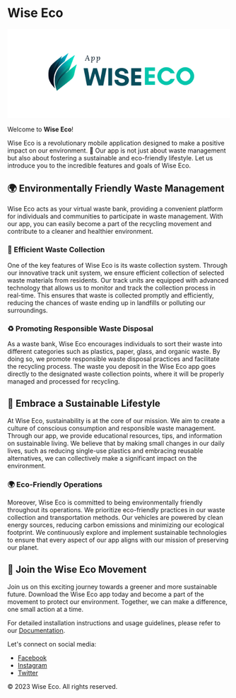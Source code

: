 # Wise Eco

![Wise Eco Logo](https://github.com/dzikrul1616/dzikrul1616/blob/main/cabernet%20malec%20(8).png)

Welcome to **Wise Eco**!

Wise Eco is a revolutionary mobile application designed to make a positive impact on our environment. 🌱 Our app is not just about waste management but also about fostering a sustainable and eco-friendly lifestyle. Let us introduce you to the incredible features and goals of Wise Eco.

## 🌍 Environmentally Friendly Waste Management

Wise Eco acts as your virtual waste bank, providing a convenient platform for individuals and communities to participate in waste management. With our app, you can easily become a part of the recycling movement and contribute to a cleaner and healthier environment.

### 🚚 Efficient Waste Collection

One of the key features of Wise Eco is its waste collection system. Through our innovative track unit system, we ensure efficient collection of selected waste materials from residents. Our track units are equipped with advanced technology that allows us to monitor and track the collection process in real-time. This ensures that waste is collected promptly and efficiently, reducing the chances of waste ending up in landfills or polluting our surroundings.

### ♻️ Promoting Responsible Waste Disposal

As a waste bank, Wise Eco encourages individuals to sort their waste into different categories such as plastics, paper, glass, and organic waste. By doing so, we promote responsible waste disposal practices and facilitate the recycling process. The waste you deposit in the Wise Eco app goes directly to the designated waste collection points, where it will be properly managed and processed for recycling.

## 🌿 Embrace a Sustainable Lifestyle

At Wise Eco, sustainability is at the core of our mission. We aim to create a culture of conscious consumption and responsible waste management. Through our app, we provide educational resources, tips, and information on sustainable living. We believe that by making small changes in our daily lives, such as reducing single-use plastics and embracing reusable alternatives, we can collectively make a significant impact on the environment.

### 🌍 Eco-Friendly Operations

Moreover, Wise Eco is committed to being environmentally friendly throughout its operations. We prioritize eco-friendly practices in our waste collection and transportation methods. Our vehicles are powered by clean energy sources, reducing carbon emissions and minimizing our ecological footprint. We continuously explore and implement sustainable technologies to ensure that every aspect of our app aligns with our mission of preserving our planet.

## 🌟 Join the Wise Eco Movement

Join us on this exciting journey towards a greener and more sustainable future. Download the Wise Eco app today and become a part of the movement to protect our environment. Together, we can make a difference, one small action at a time.

For detailed installation instructions and usage guidelines, please refer to our [Documentation](https://your-domain.com/docs).

Let's connect on social media:
- [Facebook](https://facebook.com/wiseeco)
- [Instagram](https://instagram.com/wiseeco)
- [Twitter](https://twitter.com/wiseeco)

© 2023 Wise Eco. All rights reserved.
